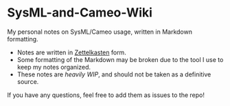 # SysML-and-Cameo-Wiki

My personal notes on SysML/Cameo usage, written in Markdown formatting.

- Notes are written in [Zettelkasten](https://en.wikipedia.org/wiki/Zettelkasten) form.
- Some formatting of the Markdown may be broken due to the tool I use to keep my notes organized.
- These notes are *heavily WIP*, and should not be taken as a definitive source.

If you have any questions, feel free to add them as issues to the repo!
